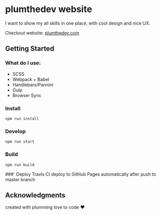 # plumthedev website
I want to show my all skills in one place, with cool design and nice UX.
>
Checkout website: [plumthedev.com](https://plumthedev.com)
## Getting Started

### What do I use:
- SCSS
- Webpack + Babel
- Handlebars/Pannini
- Gulp
- Browser Sync
### Install
```
npm run install
```
### Develop
```
npm run start
```
### Build
```
npm run build
```
###` Deploy
Travis CI deploy to GitHub Pages automatically after push to master branch

## Acknowledgments
created with plumming love to code ❤